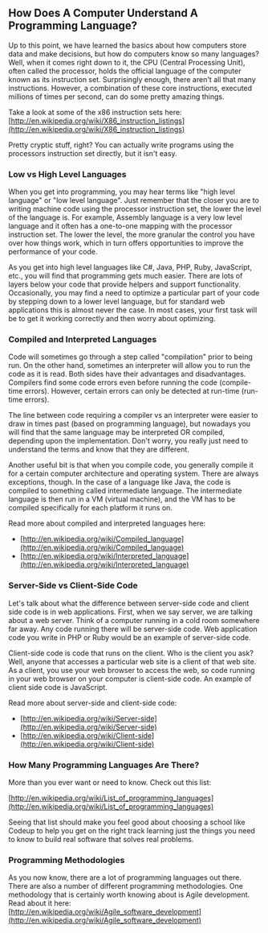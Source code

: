 ## How Does A Computer Understand A Programming Language?

Up to this point, we have learned the basics about how computers store data and make decisions, but how do computers know so many languages? Well, when it comes right down to it, the CPU (Central Processing Unit), often called the processor, holds the official language of the computer known as its instruction set. Surprisingly enough, there aren't all that many instructions. However, a combination of these core instructions, executed millions of times per second, can do some pretty amazing things.

Take a look at some of the x86 instruction sets here: [http://en.wikipedia.org/wiki/X86_instruction_listings](http://en.wikipedia.org/wiki/X86_instruction_listings)

Pretty cryptic stuff, right? You can actually write programs using the processors instruction set directly, but it isn't easy.

### Low vs High Level Languages

When you get into programming, you may hear terms like "high level language" or "low level language". Just remember that the closer you are to writing machine code using the processor instruction set, the lower the level of the language is. For example, Assembly language is a very low level language and it often has a one-to-one mapping with the processor instruction set. The lower the level, the more granular the control you have over how things work, which in turn offers opportunities to improve the performance of your code.

As you get into high level languages like C#, Java, PHP, Ruby, JavaScript, etc., you will find that programming gets much easier. There are lots of layers below your code that provide helpers and support functionality. Occasionally, you may find a need to optimize a particular part of your code by stepping down to a lower level language, but for standard web applications this is almost never the case.  In most cases, your first task will be to get it working correctly and then worry about optimizing.

### Compiled and Interpreted Languages

Code will sometimes go through a step called "compilation" prior to being run. On the other hand, sometimes an interpreter will allow you to run the code as it is read. Both sides have their advantages and disadvantages. Compilers find some code errors even before running the code (compile-time errors). However, certain errors can only be detected at run-time (run-time errors).

The line between code requiring a compiler vs an interpreter were easier to draw in times past (based on programming language), but nowadays you will find that the same language may be interpreted OR compiled, depending upon the implementation. Don't worry, you really just need to understand the terms and know that they are different.

Another useful bit is that when you compile code, you generally compile it for a certain computer architecture and operating system. There are always exceptions, though. In the case of a language like Java, the code is compiled to something called intermediate language. The intermediate language is then run in a VM (virtual machine), and the VM has to be compiled specifically for each platform it runs on.

Read more about compiled and interpreted languages here:

- [http://en.wikipedia.org/wiki/Compiled_language](http://en.wikipedia.org/wiki/Compiled_language)
- [http://en.wikipedia.org/wiki/Interpreted_language](http://en.wikipedia.org/wiki/Interpreted_language)

### Server-Side vs Client-Side Code

Let's talk about what the difference between server-side code and client side code is in web applications. First, when we say server, we are talking about a web server. Think of a computer running in a cold room somewhere far away. Any code running there will be server-side code. Web application code you write in PHP or Ruby would be an example of server-side code.

Client-side code is code that runs on the client. Who is the client you ask? Well, anyone that accesses a particular web site is a client of that web site. As a client, you use your web browser to access the web, so code running in your web browser on your computer is client-side code. An example of client side code is JavaScript.

Read more about server-side and client-side code:

- [http://en.wikipedia.org/wiki/Server-side](http://en.wikipedia.org/wiki/Server-side)
- [http://en.wikipedia.org/wiki/Client-side](http://en.wikipedia.org/wiki/Client-side)

### How Many Programming Languages Are There?

More than you ever want or need to know. Check out this list:

[http://en.wikipedia.org/wiki/List_of_programming_languages](http://en.wikipedia.org/wiki/List_of_programming_languages)

Seeing that list should make you feel good about choosing a school like Codeup to help you get on the right track learning just the things you need to know to build real software that solves real problems.

### Programming Methodologies

As you now know, there are a lot of programming languages out there. There are also a number of different programming methodologies. One methodology that is certainly worth knowing about is Agile development. Read about it here: [http://en.wikipedia.org/wiki/Agile_software_development](http://en.wikipedia.org/wiki/Agile_software_development)
